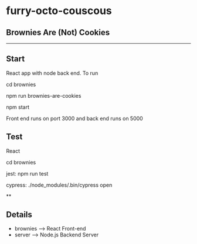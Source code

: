 # furry-octo-couscous
## Brownies Are (Not) Cookies

---

## Start
React app with node back end. To run 

cd brownies 

npm run brownies-are-cookies

npm start

Front end runs on port 3000 and back end runs on 5000

## Test
React

cd brownies

jest: npm run test

cypress: ./node_modules/.bin/cypress open

**

## Details

- brownies --> React Front-end
- server --> Node.js Backend Server 
